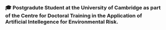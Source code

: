 ### :mortar_board: Postgradute Student at the University of Cambridge as part of the Centre for Doctoral Training in the Application of Artificial Intellegence for Environmental Risk.
